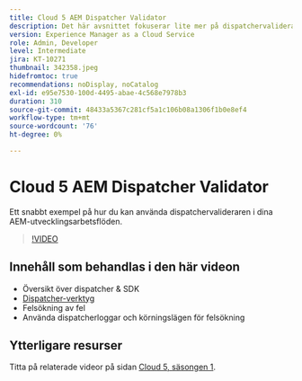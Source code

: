 ```yaml
---
title: Cloud 5 AEM Dispatcher Validator
description: Det här avsnittet fokuserar lite mer på dispatchervalideraren och de enheter som den erbjuder.
version: Experience Manager as a Cloud Service
role: Admin, Developer
level: Intermediate
jira: KT-10271
thumbnail: 342358.jpeg
hidefromtoc: true
recommendations: noDisplay, noCatalog
exl-id: e95e7530-100d-4495-abae-4c568e7978b3
duration: 310
source-git-commit: 48433a5367c281cf5a1c106b08a1306f1b0e8ef4
workflow-type: tm+mt
source-wordcount: '76'
ht-degree: 0%

---
```


# Cloud 5 AEM Dispatcher Validator

Ett snabbt exempel på hur du kan använda dispatchervalideraren i dina AEM-utvecklingsarbetsflöden.

>[!VIDEO](https://video.tv.adobe.com/v/342358?quality=12&learn=on)

## Innehåll som behandlas i den här videon

+ Översikt över dispatcher &amp; SDK
+ [Dispatcher-verktyg](https://experienceleague.adobe.com/docs/experience-manager-cloud-service/content/implementing/content-delivery/validation-debug.html)
+ Felsökning av fel
+ Använda dispatcherloggar och körningslägen för felsökning

## Ytterligare resurser

Titta på relaterade videor på sidan [Cloud 5, säsongen 1](cloud5-season-1.md).
